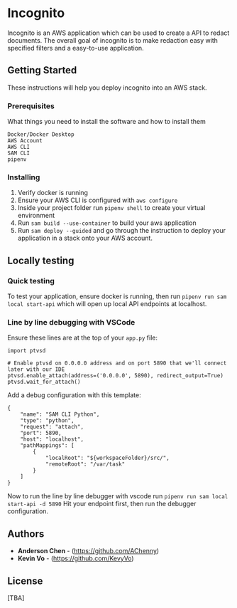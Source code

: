 # Incognito

Incognito is an AWS application which can be used to create a API to redact documents. The overall goal of incognito is to make redaction easy with specified filters and a easy-to-use application. 

## Getting Started

These instructions will help you deploy incognito into an AWS stack.

### Prerequisites

What things you need to install the software and how to install them

```
Docker/Docker Desktop
AWS Account
AWS CLI
SAM CLI
pipenv
```

### Installing

1. Verify docker is running
2. Ensure your AWS CLI is configured with `aws configure` 
3. Inside your project folder run
`pipenv shell` to create your virtual environment
4. Run `sam build --use-container` to build your aws application
5. Run `sam deploy --guided` and go through the instruction to deploy your application in a stack onto your AWS account.

## Locally testing

### Quick testing

To test your application, ensure docker is running, then run `pipenv run sam local start-api` which will open up local API endpoints at localhost. 

### Line by line debugging with VSCode

Ensure these lines are at the top of your `app.py` file: 
```
import ptvsd

# Enable ptvsd on 0.0.0.0 address and on port 5890 that we'll connect later with our IDE
ptvsd.enable_attach(address=('0.0.0.0', 5890), redirect_output=True)
ptvsd.wait_for_attach()
```

Add a debug configuration with this template:
```
{
    "name": "SAM CLI Python",
    "type": "python",
    "request": "attach",
    "port": 5890,
    "host": "localhost",
    "pathMappings": [
        {
            "localRoot": "${workspaceFolder}/src/",
            "remoteRoot": "/var/task"
        }
    ]
}
```
Now to run the line by line debugger with vscode run `pipenv run sam local start-api -d 5890` 
Hit your endpoint first, then run the debugger configuration. 


## Authors

* **Anderson  Chen** - (https://github.com/AChenny)
* **Kevin Vo** - (https://github.com/KevyVo)

## License

[TBA]

